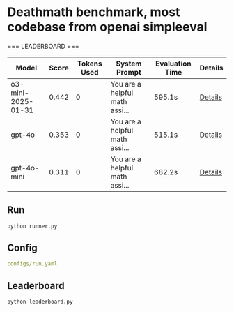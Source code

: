 # Deathmath benchmark, most codebase from openai simpleeval


=== LEADERBOARD ===

| Model | Score | Tokens Used | System Prompt | Evaluation Time | Details 
|-------|--------|-------------|---------------|----------------|----------
| o3-mini-2025-01-31 | 0.442 | 0 | You are a helpful math assi... | 595.1s | [Details](details/o3-mini-2025-01-31/details_20250408_121611.md) 
| gpt-4o | 0.353 | 0 | You are a helpful math assi... | 515.1s | [Details](details/gpt-4o/details_20250408_115501.md) 
| gpt-4o-mini | 0.311 | 0 | You are a helpful math assi... | 682.2s | [Details](details/gpt-4o-mini/details_20250408_115501.md) 

## Run

```bash
python runner.py
```

## Config

```yaml
configs/run.yaml
```

## Leaderboard

```bash
python leaderboard.py
```